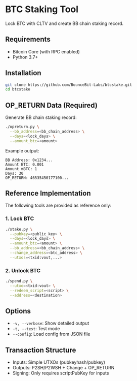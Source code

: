 # BTC Staking Tool

Lock BTC with CLTV and create BB chain staking record.

## Requirements

- Bitcoin Core (with RPC enabled)
- Python 3.7+

## Installation

```bash
git clone https://github.com/BounceBit-Labs/btcstake.git
cd btcstake
```

## OP_RETURN Data (Required)

Generate BB chain staking record:

```bash
./opreturn.py \
  --bb_address=<bb_chain_address> \
  --days=<lock_days> \
  --amount_btc=<amount>
```

Example output:
```
BB Address: 0x1234...
Amount BTC: 0.001
Amount mBTC: 1
Days: 30
OP_RETURN: 46535450177100...
```

## Reference Implementation

The following tools are provided as reference only:

### 1. Lock BTC

```bash
./stake.py \
  --pubkey=<public_key> \
  --days=<lock_days> \
  --amount_btc=<amount> \
  --bb_address=<bb_chain_address> \
  --change_address=<btc_address> \
  --utxos=<txid:vout,...>
```

### 2. Unlock BTC

```bash
./spend.py \
  --utxo=<txid:vout> \
  --redeem_script=<script> \
  --address=<destination>
```

## Options

- `-v, --verbose`: Show detailed output
- `-t, --test`: Test mode
- `--config`: Load config from JSON file

## Transaction Structure

- Inputs: Simple UTXOs (pubkeyhash/pubkey)
- Outputs: P2SH/P2WSH + Change + OP_RETURN
- Signing: Only requires scriptPubKey for inputs 
